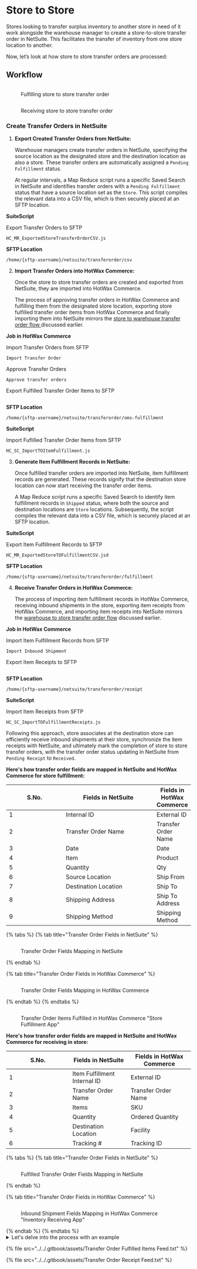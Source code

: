 # Store to Store

Stores looking to transfer surplus inventory to another store in need of it work alongside the warehouse manager to create a store-to-store transfer order in NetSuite. This facilitates the transfer of inventory from one store location to another.

Now, let’s look at how store to store transfer orders are processed:

## Workflow

<figure><img src="../../.gitbook/assets/storetostore.png" alt=""><figcaption><p>Fulfilling store to store transfer order</p></figcaption></figure>

<figure><img src="../../.gitbook/assets/storetostorereceiving.png" alt=""><figcaption><p>Receiving store to store transfer order</p></figcaption></figure>

### Create Transfer Orders in NetSuite

1.  **Export Created Transfer Orders from NetSuite:**

    Warehouse managers create transfer orders in NetSuite, specifying the source location as the designated store and the destination location as also a store. These transfer orders are automatically assigned a `Pending Fulfillment` status.

    At regular intervals, a Map Reduce script runs a specific Saved Search in NetSuite and identifies transfer orders with a `Pending Fulfillment` status that have a source location set as the `Store`. This script compiles the relevant data into a CSV file, which is then securely placed at an SFTP location.

**SuiteScript**

Export Transfer Orders to SFTP

```
HC_MR_ExportedStoreTransferOrderCSV.js
```

**SFTP Location**

```
/home/{sftp-username}/netsuite/transferorder/csv
```

2.  **Import Transfer Orders into HotWax Commerce:**

    Once the store to store transfer orders are created and exported from NetSuite, they are imported into HotWax Commerce.

    The process of approving transfer orders in HotWax Commerce and fulfilling them from the designated store location, exporting store fulfilled transfer order items from HotWax Commerce and finally importing them into NetSuite mirrors the [store to warehouse transfer order flow ](storetowarehouse.md)discussed earlier.

**Job in HotWax Commerce**

Import Transfer Orders from SFTP

```
Import Transfer Order
```

Approve Transfer Orders

```
Approve transfer orders
```

Export Fulfilled Transfer Order Items to SFTP

```
```

**SFTP Location**

```
/home/{sftp-username}/netsuite/transferorder/oms-fulfillment
```

**SuiteScript**

Import Fuflilled Transfer Order Items from SFTP

```
HC_SC_ImportTOItemFulfillment.js
```

3.  **Generate Item Fulfillment Records in NetSuite:**

    Once fulfilled transfer orders are imported into NetSuite, item fulfillment records are generated. These records signify that the destination store location can now start receiving the transfer order items.

    A Map Reduce script runs a specific Saved Search to identify item fulfillment records in `Shipped` status, where both the source and destination locations are `Store` locations. Subsequently, the script compiles the relevant data into a CSV file, which is securely placed at an SFTP location.

**SuiteScript**

Export Item Fulfillment Records to SFTP

```
HC_MR_ExportedStoreTOFulfillmentCSV.jsd
```

**SFTP Location**

```
/home/{sftp-username}/netsuite/transferorder/fulfillment
```

4.  **Receive Transfer Orders in HotWax Commerce:**

    The process of importing item fulfillment records in HotWax Commerce, receiving inbound shipments in the store, exporting item receipts from HotWax Commerce, and importing item receipts into NetSuite mirrors the [warehouse to store transfer order flow](warehousetostore.md) discussed earlier.

**Job in HotWax Commerce**

Import Item Fulfillment Records from SFTP

```
Import Inbound Shipment
```

Export Item Receipts to SFTP

```
```

**SFTP Location**

```
/home/{sftp-username}/netsuite/transferorder/receipt
```

**SuiteScript**

Import Item Receipts from SFTP

```
HC_SC_ImportTOFulfillmentReceipts.js
```

Following this approach, store associates at the destination store can efficiently receive inbound shipments at their store, synchronize the item receipts with NetSuite, and ultimately mark the completion of store to store transfer orders, with the transfer order status updating in NetSuite from `Pending Receipt` to `Received`.

**Here's how transfer order fields are mapped in NetSuite and HotWax Commerce for store fulfillment:**

<table data-full-width="false"><thead><tr><th width="157">S.No.	</th><th width="259">Fields in NetSuite</th><th>Fields in HotWax Commerce</th></tr></thead><tbody><tr><td>1</td><td>Internal ID</td><td>External ID</td></tr><tr><td>2</td><td>Transfer Order Name</td><td>Transfer Order Name</td></tr><tr><td>3</td><td>Date</td><td>Date</td></tr><tr><td>4</td><td>Item</td><td>Product</td></tr><tr><td>5</td><td>Quantity</td><td>Qty</td></tr><tr><td>6</td><td>Source Location</td><td>Ship From</td></tr><tr><td>7</td><td>Destination Location</td><td>Ship To</td></tr><tr><td>8</td><td>Shipping Address</td><td>Ship To Address</td></tr><tr><td>9</td><td>Shipping Method</td><td>Shipping Method</td></tr></tbody></table>

{% tabs %}
{% tab title="Transfer Order Fields in NetSuite" %}
<figure><img src="../../.gitbook/assets/store to store to NS.png" alt=""><figcaption><p>Transfer Order Fields Mapping in NetSuite</p></figcaption></figure>
{% endtab %}

{% tab title="Transfer Order Fields in HotWax Commerce" %}
<figure><img src="../../.gitbook/assets/transfer order store to store.png" alt=""><figcaption><p>Transfer Order Fields Mapping in HotWax Commerce</p></figcaption></figure>
{% endtab %}
{% endtabs %}

<figure><img src="../../.gitbook/assets/store to store fulfillment app to.png" alt=""><figcaption><p>Transfer Order Items Fulfilled in HotWax Commerce "Store Fulfillment App"</p></figcaption></figure>

**Here's how transfer order fields are mapped in NetSuite and HotWax Commerce for receiving in store:**

<table data-full-width="false"><thead><tr><th width="157">S.No.	</th><th>Fields in NetSuite</th><th>Fields in HotWax Commerce</th></tr></thead><tbody><tr><td>1</td><td>Item Fulfillment Internal ID</td><td>External ID</td></tr><tr><td>2</td><td>Transfer Order Name</td><td>Transfer Order Name</td></tr><tr><td>3</td><td>Items</td><td>SKU</td></tr><tr><td>4</td><td>Quantity</td><td>Ordered Quantity</td></tr><tr><td>5</td><td>Destination Location</td><td>Facility</td></tr><tr><td>6</td><td>Tracking #</td><td>Tracking ID</td></tr></tbody></table>



{% tabs %}
{% tab title="Transfer Order Fields in NetSuite" %}
<figure><img src="../../.gitbook/assets/store to store transfer order netsuite.png" alt=""><figcaption><p>Fulfilled Transfer Order Fields Mapping in NetSuite</p></figcaption></figure>
{% endtab %}

{% tab title="Transfer Order Fields in HotWax Commerce" %}
<figure><img src="../../.gitbook/assets/store to store receiving app to.png" alt=""><figcaption><p>Inbound Shipment Fields Mapping in HotWax Commerce "Inventory Receiving App"</p></figcaption></figure>
{% endtab %}
{% endtabs %}

<details>

<summary>Let's delve into the process with an example</summary>

Consider a scenario where a retailer operates two stores: Broadway and Times Square. The Broadway store is experiencing excess stock for a product, so the store manager requests a transfer of 100 quantities to Times Square store, which is experiencing low stock levels. In this event, a store-to-store transfer order is created for 100 quantities in NetSuite.

This transfer order has `Pending Fulfillment` status in NetSuite. A Map Reduce Script generates a CSV file containing details of the `Pending Fulfillment` transfer order that has the source location as a store and places it at an SFTP location.

A scheduled job in HotWax Commerce OMS reads this CSV file from the SFTP location and downloads the transfer order with a default `Created` status.

Following this, a scheduled job in HotWax Commerce OMS marks this transfer order as `Approved`. Upon approval, this transfer order is reflected in the Store Fulfillment App at the Broadway store, and the Available to Promise inventory for the transfer order item is reduced by 100 quantities.

Once the store associates create a shipment for this transfer order and ship the 100 quantities for the product from the Broadway store, the transfer order status automatically updates from `Approved` to `Shipped` in HotWax Commerce.

Now, a scheduled job in HotWax Commerce Integration Platform generates a JSON file containing details of all these 100 shipped quantities of a transfer order and places the file at an SFTP location.

In NetSuite, a scheduled SuiteScript reads this JSON file containing a fulfilled transfer order item with 100 quantities from the SFTP location and creates an item fulfillment record of 100 quantities, reducing inventory count by 100 quantities in NetSuite at the Broadway store. Now the transfer order in NetSuite is updated from `Pending Fulfillment` to `Pending Receipt`.

A Map Reduce script generates a CSV file containing the item fulfillment record with 100 quantities in `Shipped` status, where both the source and destination locations are store locations and places it at an SFTP location.

A scheduled job in HotWax Commerce OMS reads the transfer order item fulfillment CSV file from the SFTP location and creates the inbound shipment of 100 quantities in the OMS at the destination Times Square store. Store associates can now receive this inbound shipment at their store using the Inventory Receiving App, and the inventory count will be increased by 100 quantities at the Times Square store in HotWax Commerce.

Following this, a scheduled job in HotWax Commerce Integration Platform generates a JSON file with the item receipt records and securely places the file in an SFTP location.

In NetSuite, a scheduled SuiteScript reads this JSON file containing item receipt records from the SFTP location and increases the quantities by 100 for the transfer order received at the Times Square store, and the transfer order status is updated from `Pending Receipt` to `Received`.

</details>

{% file src="../../.gitbook/assets/Transfer Order Fulfilled Items Feed.txt" %}

{% file src="../../.gitbook/assets/Transfer Order Receipt Feed.txt" %}
